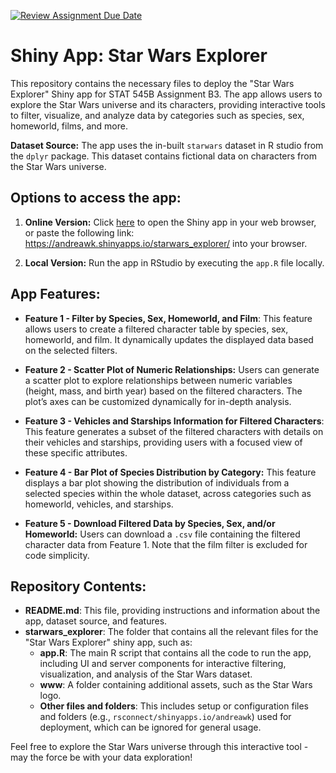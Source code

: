 [![Review Assignment Due Date](https://classroom.github.com/assets/deadline-readme-button-22041afd0340ce965d47ae6ef1cefeee28c7c493a6346c4f15d667ab976d596c.svg)](https://classroom.github.com/a/_WsouPuM)

# Shiny App: Star Wars Explorer

This repository contains the necessary files to deploy the "Star Wars Explorer" Shiny app for STAT 545B Assignment B3. The app allows users to explore the Star Wars universe and its characters, providing interactive tools to filter, visualize, and analyze data by categories such as species, sex, homeworld, films, and more.

**Dataset Source:** The app uses the in-built `starwars` dataset in R studio from the `dplyr` package. This dataset contains fictional data on characters from the Star Wars universe.

## Options to access the app:

1.  **Online Version:** Click [here](https://andreawk.shinyapps.io/starwars_explorer/) to open the Shiny app in your web browser, or paste the following link: <https://andreawk.shinyapps.io/starwars_explorer/> into your browser.

2.  **Local Version:** Run the app in RStudio by executing the `app.R` file locally.

## App Features:

-   **Feature 1 - Filter by Species, Sex, Homeworld, and Film**: This feature allows users to create a filtered character table by species, sex, homeworld, and film. It dynamically updates the displayed data based on the selected filters.

-   **Feature 2 - Scatter Plot of Numeric Relationships:** Users can generate a scatter plot to explore relationships between numeric variables (height, mass, and birth year) based on the filtered characters. The plot’s axes can be customized dynamically for in-depth analysis.

-   **Feature 3 - Vehicles and Starships Information for Filtered Characters**: This feature generates a subset of the filtered characters with details on their vehicles and starships, providing users with a focused view of these specific attributes.

-   **Feature 4 - Bar Plot of Species Distribution by Category:** This feature displays a bar plot showing the distribution of individuals from a selected species within the whole dataset, across categories such as homeworld, vehicles, and starships.

-   **Feature 5 - Download Filtered Data by Species, Sex, and/or Homeworld:** Users can download a `.csv` file containing the filtered character data from Feature 1. Note that the film filter is excluded for code simplicity.

## Repository Contents:
- **README.md**: This file, providing instructions and information about the app, dataset source, and features.
- **starwars_explorer**: The folder that contains all the relevant files for the "Star Wars Explorer" shiny app, such as:  
  - **app.R**: The main R script that contains all the code to run the app, including UI and server components for interactive filtering, visualization, and analysis of the Star Wars dataset.
  - **www**: A folder containing additional assets, such as the Star Wars logo.
  - **Other files and folders**: This includes setup or configuration files and folders (e.g., `rsconnect/shinyapps.io/andreawk`) used for deployment, which can be ignored for general usage.

Feel free to explore the Star Wars universe through this interactive tool - may the force be with your data exploration!
